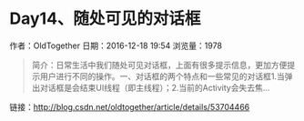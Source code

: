 # Day14、随处可见的对话框
作者：OldTogether
日期：2016-12-18 19:54
浏览量：1978
> 简介：日常生活中我们随处可见对话框，上面有很多提示信息，更加方便提示用户进行不同的操作。一、对话框的两个特点和一些常见的对话框1.当弹出对话框是会结束UI线程（即主线程）；2.当前的Activity会失去焦...

 链接：http://blog.csdn.net/oldtogether/article/details/53704466
